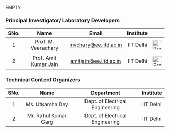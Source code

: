 EMPTY
<!-- Remove all lines above this line before making changes to the file -->
### Principal Investigator/ Laboratory Developers
| SNo. | Name | Email | Institute |  |
| :---: | :---: | :---: | :---: | :---: |
| 1 | Prof. M. Veerachary | mvchary@ee.iitd.ac.in | IIT Delhi | <img src="profimg1.png" alt="Prof. M. Veerachary" width="30" height="30"> |
|  |  |  |  |  |
| 2 | Prof. Amit Kumar Jain | amitjain@ee.iitd.ac.in | IIT Delhi | <img src="profimg2.png" alt="Prof. Amit Kumar Jain" width="30" height="30"> |


### Technical Content Organizers

| SNo. | Name | Department | Institute |
| :---: | :---: | :---: | :---: | 
| 1 | Ms. Utkarsha Dey | Dept. of Electrical Engineering | IIT Delhi |  
| 2 | Mr. Rahul Kumar Garg | Dept. of Electrical Engineering | IIT Delhi |  
